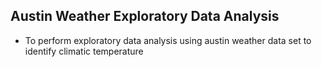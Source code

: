 ## Austin Weather Exploratory Data Analysis
- To perform exploratory data analysis using austin weather data set to identify climatic temperature